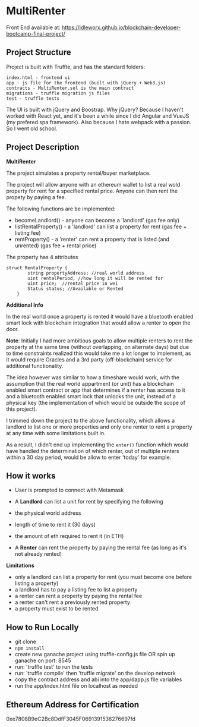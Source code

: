 # MultiRenter

Front End available at: https://idleworx.github.io/blockchain-developer-bootcamp-final-project/

## Project Structure

Project is built with Truffle, and has the standard folders:

```
index.html - frontend ui
app - js file for the frontend (built with jQuery + Web3.js)
contracts - MultiRenter.sol is the main contract
migrations - truffle migration js files
test - truffle tests
```

The UI is built with jQuery and Boostrap. Why jQuery? Because I haven't worked with React yet, and it's been a while since I did Angular and VueJS (my prefered spa framework). Also because I hate webpack with a passion. So I went old school.

## Project Description

**MultiRenter**

The project simulates a property rental/buyer marketplace.

The project will allow anyone with an ethereum wallet to list a real wold property for rent for a specified rental price. Anyone can then rent the propety by paying a fee.

The following functions are be implemented:

- becomeLandlord() - anyone can become a 'landlord' (gas fee only)
- listRentalProperty() - a 'landlord' can list a property for rent (gas fee + listing fee)
- rentProperty() - a 'renter' can rent a property that is listed (and unrented) (gas fee + rental price)

The property has 4 attributes
```
struct RentalProperty {
        string propertyAddress; //real world address
        uint rentalPeriod; //how long it will be rented for
        uint price;  //rental price in wei
        Status status; //Available or Rented
    }
```


**Additional Info**

In the real world once a property is rented it would have a bluetooth enabled smart lock with blockchain integration that would allow a renter to open the door.

**Note**: Initially I had more ambitious goals to allow multiple renters to rent the property at the same time (without overlapping, on alternate days) but due to time constraints realized this would take me a lot longer to implement, as it would require Oracles and a 3rd party (off-blockchain) service for additional functionality.

The idea however was similar to how a timeshare would work, with the assumption that the real world appartment (or unit) has a blockchain enabled smart contract or app that determines if a renter has access to it and a bluetooth enabled smart lock that unlocks the unit, instead of a physical key (the implementation of which would be outside the scope of this project).

I trimmed down the project to the above functionality, which allows a landlord to list one or more properties and only one renter to rent a property at any time with some limitations built in.

As a result, I didn't end up implementing the ```enter()``` function which would have handled the determination of which renter, out of multiple renters within a 30 day period, would be allow to enter 'today' for example.


## How it works

- User is prompted to connect with Metamask

- A **Landlord** can list a unit for rent by specifying the following
 - the physical world address
 - length of time to rent it (30 days)
 - the amount of eth required to rent it (in ETH)

- A **Renter** can rent the property by paying the rental fee (as long as it's not already rented)
  
**Limitations**
- only a landlord can list a property for rent (you must become one before listing a property)
- a landlord has to pay a listing fee to list a property
- a renter can rent a property by paying the rental fee
- a renter can't rent a previously rented property
- a property must exist to be rented  

## How to Run Locally

- git clone
- ```npm install```
- create new ganache project using truffle-config.js file OR
  spin up ganache on port: 8545
- run: 'truffle test' to run the tests
- run: 'truffle compile' then 'truffle migrate' on the develop network
- copy the contract address and abi into the app/dapp.js file variables
- run the app/index.html file on localhost as needed

## Ethereum Address for Certification

0xe7808B9eC2Bc8DdfF3045F0691391536276697fd